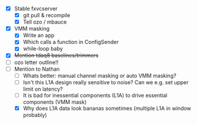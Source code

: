 - [x] Stable fxvcserver
  - [x] git pull & recompile
  - [x] Tell ozo / mbauce
- [x] VMM masking
  - [x] Write an app
  - [x] Which calls a function in ConfigSender
  - [x] while-loop baby
- [x] <del>Mention tdaq8 baselines/trimmers</del>
- [ ] ozo letter outline!!
- [ ] Mention to Nathan
  - [ ] Whats better: manual channel masking or auto VMM masking?
  - [ ] Isn't this L1A design really sensitive to noise? Can we e.g. set upper limit on latency?
  - [ ] It is bad for inessential components (L1A) to drive essential components (VMM mask)
  - [x] Why does L1A data look bananas sometimes (multiple L1A in window probably)
